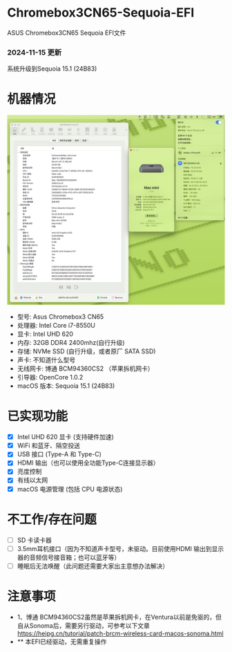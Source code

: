 # Chromebox3CN65-Sequoia-EFI
ASUS Chromebox3CN65 Sequoia EFI文件
### 2024-11-15 更新 
系统升级到Sequoia 15.1 (24B83)
# 机器情况
![image](https://github.com/SoMeTech/Chromebox3CN65-Sequoia-EFI/blob/main/Chromebox.png)
- 型号: Asus Chromebox3 CN65
- 处理器: Intel Core i7-8550U
-  显卡: Intel UHD 620
- 内存: 32GB DDR4 2400mhz(自行升级)
- 存储: NVMe SSD (自行升级，或者原厂 SATA SSD)
- 声卡: 不知道什么型号
-  无线网卡: 博通 BCM94360CS2 （苹果拆机网卡）
-  引导器: OpenCore 1.0.2
-  macOS 版本: Sequoia 15.1 (24B83)

# 已实现功能

- [x] Intel UHD 620 显卡 (支持硬件加速)      
- [x] WiFi 和蓝牙、隔空投送
- [x]  USB 接口 (Type-A 和 Type-C)
- [x] HDMI 输出（也可以使用全功能Type-C连接显示器）
- [x] 亮度控制
- [x] 有线以太网
- [x] macOS 电源管理 (包括 CPU 电源状态)
 
 # 不工作/存在问题
 
- [ ] SD 卡读卡器
- [ ] 3.5mm耳机接口（因为不知道声卡型号，未驱动。目前使用HDMI 输出到显示器的音频信号接音箱；也可以蓝牙等）
- [ ] 睡眠后无法唤醒（此问题还需要大家出主意想办法解决）
# 注意事项
- 1、博通 BCM94360CS2虽然是苹果拆机网卡，在Ventura以前是免驱的，但自从Sonoma后，需要另行驱动，可参考以下文章
https://heipg.cn/tutorial/patch-brcm-wireless-card-macos-sonoma.html
- ** 本EFI已经驱动，无需重复操作
